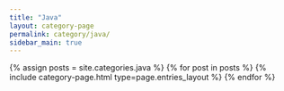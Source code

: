 ```yaml
---
title: "Java"
layout: category-page
permalink: category/java/
sidebar_main: true
---
```



{% assign posts = site.categories.java %}
{% for post in posts %} {% include category-page.html type=page.entries_layout %} {% endfor %}
